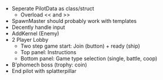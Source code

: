 - Seperate PilotData as class/struct
	* Overload << and >> 
- SpawnMaster should probably work with templates
- Decently handle input
- AddKernel (Enemy)
- 2 Player Lobby
    * Two step game start: Join (button) + ready (ship)
    * Top panel: Instructions
    * Bottom panel: Game type selection (single, battle, coop)
- B'phomech boss (trophy: coin)
- End pilot with splatterpillar
